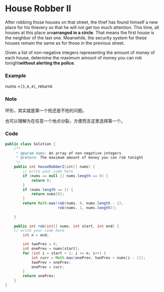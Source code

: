 # House Robber II

After robbing those houses on that street, the thief has found himself a new place for his thievery so that he will not get too much attention. This time, all houses at this place are**arranged in a circle**. That means the first house is the neighbor of the last one. Meanwhile, the security system for these houses remain the same as for those in the previous street.

Given a list of non-negative integers representing the amount of money of each house, determine the maximum amount of money you can rob tonight**without alerting the police**.

### Example

nums =`[3,6,4]`, return`6`

### Note

环形，其实就是第一个抢还是不抢的问题。

也可以理解为在任意一个地点分裂，方便而言这里选择第一个。

### Code

```java
public class Solution {
    /**
     * @param nums: An array of non-negative integers.
     * @return: The maximum amount of money you can rob tonight
     */
    public int houseRobber2(int[] nums) {
        // write your code here
        if (nums == null || nums.length == 0) {
            return 0;
        }
        if (nums.length == 1) {
            return nums[0];
        }
        return Math.max(rob(nums, 0, nums.length - 1), 
                        rob(nums, 1, nums.length));
        
    }
    
    public int rob(int[] nums, int start, int end) {
    // write your code here
        int n = end;

        int twoPrev = 0;
        int onePrev = nums[start];
        for (int i = start + 2; i <= n; i++) {
            int curr = Math.max(onePrev, twoPrev + nums[i - 1]);
            twoPrev = onePrev;
            onePrev = curr;
        }
        return onePrev;
    }
}
```



